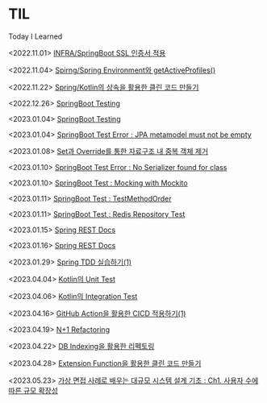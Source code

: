# TIL
Today I Learned

<2022.11.01> [INFRA/SpringBoot SSL 인증서 적용](https://github.com/hwanld/TIL/blob/main/Infra/Springboot%20SSL%20%EC%9D%B8%EC%A6%9D%EC%84%9C%20%EC%A0%81%EC%9A%A9%ED%95%98%EA%B8%B0.md) <br>

<2022.11.04> [Spirng/Spring Environment와 getActiveProfiles()](https://github.com/hwanld/TIL/blob/main/Spring/Kotlin/Spring%20Environment%EC%99%80%20getActiveProfiles().md)<br>

<2022.11.22> [Spring/Kotlin의 상속을 활용한 클린 코드 만들기](https://github.com/hwanld/TIL/blob/main/Spring/Kotlin/Kotlin%EC%9D%98%20%EC%83%81%EC%86%8D%EC%9D%84%20%ED%99%9C%EC%9A%A9%ED%95%9C%20%ED%81%B4%EB%A6%B0%20%EC%BD%94%EB%93%9C%20%EB%A7%8C%EB%93%A4%EA%B8%B0.md)<br>

<2022.12.26> [SpringBoot Testing](https://github.com/hwanld/TIL/blob/main/Spring/Java/Test/SpringBoot%20Test.md)<br>

<2023.01.04> [SpringBoot Testing](https://github.com/hwanld/TIL/blob/main/Spring/Java/Test/SpringBoot%20Test.md) <br>

<2023.01.04> [SpringBoot Test Error : JPA metamodel must not be empty](https://github.com/hwanld/TIL/blob/main/Spring/Java/Test/SpringBoot%20Test%20Error%20%3A%20JPA%20metamodel%20must%20not%20be%20empty.md) <br>

<2023.01.08> [Set과 Override를 통한 자료구조 내 중복 객체 제거](https://github.com/hwanld/TIL/blob/main/Spring/Kotlin/Set%EA%B3%BC%20Override%EB%A5%BC%20%ED%86%B5%ED%95%9C%20%EC%9E%90%EB%A3%8C%EA%B5%AC%EC%A1%B0%20%EB%82%B4%20%EC%A4%91%EB%B3%B5%20%EA%B0%9D%EC%B2%B4%20%EC%A0%9C%EA%B1%B0.md) <br>

<2023.01.10> [SpringBoot Test Error : No Serializer found for class](https://github.com/hwanld/TIL/blob/main/Spring/Java/Test/SpringBoot%20Test%20Error%20%3A%20No%20Serializer%20found%20for%20class.md) <br>

<2023.01.10> [SpringBoot Test : Mocking with Mockito](https://github.com/hwanld/TIL/blob/main/Spring/Java/Test/SpringBoot%20Test%20%3A%20Mocking%20with%20Mockito.md) <br>

<2023.01.11> [SpringBoot Test : TestMethodOrder](https://github.com/hwanld/TIL/blob/main/Spring/Java/Test/SpringBoot%20Test%20%3A%20TestMethodOrder.md)<br>

<2023.01.11> [SpringBoot Test : Redis Repository Test](https://github.com/hwanld/TIL/blob/main/Spring/Java/Test/SpringBoot%20Test%20%3A%20Redis%20Repository%20Test.md)<br>

<2023.01.15> [Spring REST Docs](https://github.com/hwanld/TIL/blob/main/Spring/Java/Test/Spring%20REST%20Docs.md)<br>

<2023.01.16> [Spring REST Docs](https://github.com/hwanld/TIL/blob/main/Spring/Java/Test/Spring%20REST%20Docs.md) <br>

<2023.01.29> [Spring TDD 실습하기(1)](https://github.com/hwanld/TIL/blob/main/Spring/Java/Test/Spring%20TDD%20%EC%8B%A4%EC%8A%B5%ED%95%98%EA%B8%B0(1).md)<br>

<2023.04.04> [Kotlin의 Unit Test](https://github.com/hwanld/TIL/blob/main/Spring/Kotlin/Test/Kotlin%EC%9D%98%20Unit%20Test.md) <br>

<2023.04.06> [Kotlin의 Integration Test](https://github.com/hwanld/TIL/blob/main/Spring/Kotlin/Test/Kotlin%EC%9D%98%20Integration%20Test.md) <br>

<2023.04.16> [GitHub Action을 활용한 CICD 적용하기(1)](https://github.com/hwanld/TIL/blob/main/Infra/GitHub%20Action%EC%9D%84%20%ED%99%9C%EC%9A%A9%ED%95%9C%20CICD%20%EC%A0%81%EC%9A%A9%ED%95%98%EA%B8%B0(1).md) <br>

<2023.04.19> [N+1 Refactoring](https://github.com/hwanld/TIL/blob/main/Spring/N%2B1%20Refactoring.md) <br>

<2023.04.22> [DB Indexing을 활용한 리펙토링](https://github.com/hwanld/TIL/blob/main/Spring/DB%20Indexing%EC%9D%84%20%ED%99%9C%EC%9A%A9%ED%95%9C%20%EB%A6%AC%ED%8E%99%ED%86%A0%EB%A7%81.md) <br>

<2023.04.28> [Extension Function을 활용한 클린 코드 만들기](https://github.com/hwanld/TIL/blob/main/Spring/Kotlin/Extension%20Function%EC%9D%84%20%ED%99%9C%EC%9A%A9%ED%95%9C%20%ED%81%B4%EB%A6%B0%20%EC%BD%94%EB%93%9C%20%EB%A7%8C%EB%93%A4%EA%B8%B0.md)

<2023.05.23> [가상 면접 사례로 배우는 대규모 시스템 설계 기초 : Ch1. 사용자 수에 따른 규모 확장성]()
